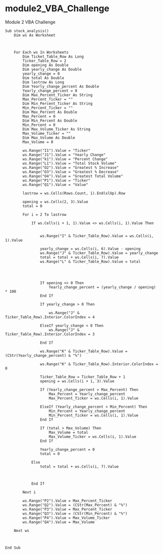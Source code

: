 # module2_VBA_Challenge
Module 2 VBA Challenge

    Sub stock_analysis()
        Dim ws As Worksheet
        
        
        
        For Each ws In Worksheets
            Dim Ticket_Table_Row As Long
            Ticker_Table_Row = 2
            Dim opening As Double
            Dim yearly_change As Double
            yearly_change = 0
            Dim total As Double
            Dim lastrow As Long
            Dim Yearly_change_percent As Double
            Yearly_change_percent = 0
            Dim Max_Percent_Ticker As String
            Max_Percent_Ticker = ""
            Dim Min_Percent_Ticker As String
            Min_Percent_Ticker = ""
            Dim Max_Percent As Double
            Max_Percent = 0
            Dim Min_Percent As Double
            Min_Percent = 0
            Dim Max_Volume_Ticker As String
            Max_Volume_Ticker = ""
            Dim Max_Volume As Double
            Max_Volume = 0
            
            ws.Range("I1").Value = "Ticker"
            ws.Range("J1").Value = "Yearly Change"
            ws.Range("k1").Value = "Percent Change"
            ws.Range("L1").Value = "Total Stock Volume"
            ws.Range("O2").Value = "Greatest % Increase"
            ws.Range("O3").Value = "Greatest % Decrease"
            ws.Range("O4").Value = "Greatest Total Volume"
            ws.Range("P1").Value = "Ticker"
            ws.Range("Q1").Value = "Value"
            
            lastrow = ws.Cells(Rows.Count, 1).End(xlUp).Row
            
            opening = ws.Cells(2, 3).Value
            total = 0
            
            For i = 2 To lastrow
                
                If ws.Cells(i + 1, 1).Value <> ws.Cells(i, 1).Value Then
                    
                    
                    ws.Range("I" & Ticker_Table_Row).Value = ws.Cells(i, 1).Value
                    
                    yearly_change = ws.Cells(i, 6).Value - opening
                    ws.Range("J" & Ticker_Table_Row).Value = yearly_change
                    total = total + ws.Cells(i, 7).Value
                    ws.Range("L" & Ticker_Table_Row).Value = total
                    
                    
                    
                    
                    If opening <> 0 Then
                        Yearly_change_percent = (yearly_change / opening) * 100
                    End If
                    
                    If yearly_change > 0 Then
                    
                        ws.Range("J" & Ticker_Table_Row).Interior.ColorIndex = 4
                        
                    ElseIf yearly_change < 0 Then
                        ws.Range("J" & Ticker_Table_Row).Interior.ColorIndex = 3
                        
                    End If
                    
                    ws.Range("K" & Ticker_Table_Row).Value = (CStr(Yearly_change_percent) & "%")
                    
                    ws.Range("K" & Ticker_Table_Row).Interior.ColorIndex = 0
                    
                    Ticker_Table_Row = Ticker_Table_Row + 1
                    opening = ws.Cells(i + 1, 3).Value
                    
                    If (Yearly_change_percent > Max_Percent) Then
                        Max_Percent = Yearly_change_percent
                        Max_Percent_Ticker = ws.Cells(i, 1).Value
                        
                    ElseIf (Yearly_change_percent < Min_Percent) Then
                        Min_Percent = Yearly_change_percent
                        Min_Percent_Ticker = ws.Cells(i, 1).Value
                    End If
                    
                    If (total > Max_Volume) Then
                        Max_Volume = total
                        Max_Volume_Ticker = ws.Cells(i, 1).Value
                    End If
                    
                    Yearly_change_percent = 0
                    total = 0
                    
                Else
                    total = total + ws.Cells(i, 7).Value
                    
                    
                    
                End If
                
            Next i
                
            ws.Range("P2").Value = Max_Percent_Ticker
            ws.Range("Q2").Value = (CStr(Max_Percent) & "%")
            ws.Range("P3").Value = Max_Percent_Ticker
            ws.Range("Q3").Value = (CStr(Min_Percent) & "%")
            ws.Range("P4").Value = Max_Volume_Ticker
            ws.Range("Q4").Value = Max_Volume
            
        Next ws
            
            
            
    End Sub

